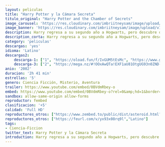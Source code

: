 ```yaml
---
layout: peliculas
title: "Harry Potter y la Cámara Secreta"
titulo_original: "Harry Potter and the Chamber of Secrets"
image_carousel: 'https://res.cloudinary.com/imbriitneysam/image/upload/v1542847073/harry2-poster-min.jpg'
image_banner: 'https://res.cloudinary.com/imbriitneysam/image/upload/v1542847073/harry2-banner-min.jpg'
description: Harry regresa a su segundo año a Hogwarts, pero descubre que cosas malas ocurren debido a que un sitio llamado la Cámara de los Secretos ha sido abierto por el heredero de Slytherin y hará que los hijos de muggles, los impuros, aparezcan petrificados misteriosamente por un animal monstruoso.
description_corta: Harry regresa a su segundo año a Hogwarts, pero descubre que cosas malas ocurren debido a que un sitio llamado la Cámara de los Secretos ha sido abierto por el heredero de Slytherin y hará que los hijos de muggles, los ...
category: 'peliculas'
descargas: 'yes'
idioma: 'Latino'
descargas2:
    descarga-1: ["1", "https://oload.fun/f/IvGUM5tEsMc", "https://www.google.com/s2/favicons?domain=openload.co","OpenLoad","https://res.cloudinary.com/imbriitneysam/image/upload/v1541473684/mexico.png", "Latino", "Full HD"]
    descarga-3: ["2", "https://mega.nz/#!OOxAwQTa!EXF1aU81OtgUG93n0ZND-10v9gVC68-tUURnzoo06hk", "https://www.google.com/s2/favicons?domain=mega.nz","Mega","https://res.cloudinary.com/imbriitneysam/image/upload/v1541473684/mexico.png", "Latino", "Full HD"]
anio: '2002'
duracion: '2h 41 min'
estrellas: '5'
genero: Ciencia Ficción, Misterio, Aventura
trailer: https://www.youtube.com/embed/0BVdmRbey-o
embed: https://www.youtube.com/embed/0BVdmRbey-o?rel=0&amp;hd=1&border=0&wmode=opaque&enablejsapi=1&modestbranding=1&controls=1&showinfo=1
sandbox: allow-same-origin allow-forms
reproductor: fembed
clasificacion: '+5'
calidad: 'Full HD'
reproductores_otros: ["https://www.zembed.to/public/dist/asteroid.html?id=c510b4283d419364e6178b1903ab6b8e&title=Harry%20Potter%20and%20the%20Chamber%20of%20Secrets","Latino","https://gdriveplayer.co/embed2.php?link=HtXQYFy6oAlafdOXLmmP3QqL%252BM%252Bgjz43j8tk3%252BMBzgRXJhWIKpICZBklOzu0srTbIa87pN71mRcJaca5E6WclJJtFJTf%252BQTy60XI7FxRe8ZWHmC%252BdZVbkl31n1GW6LvzfWE20ewFuTF%252FWx38fSY4r%252BwI2YV2nL1vfCxSg8ezPSeD6q518lDXgdG2mdqVulSLWwSrjCBVxHfV7FeCd14xZe","Latino","https://gdriveplayer.co/embed2.php?link=4oQsf4oCOhfMu6%252BinCa0HQLvzrDUdB3stlH1JaY0PzWiWHHCGMc0KCB2K8PAtXAa5Z7OG7NfV0NQPyxoOyXTYw0hsets4rh9t7QN%252FDoIWY%252BZHp2uCh5PU0iJ3yDrFtlLEo6FivI19Yvc%252F%252BHkS1x3ULTPS%252BM1B8p23zHwPbaGWciBfp2%252F7yPT5NwahJxLr0DwBgGNEpinoYbe8T8Q5USoHOGX32lFfHuJc5FHsRwGaMyKVDJ6LCz2EPwR8tffJO9VA%253D","Latino","https://api.cuevana3.io/stream/index.php?file=ek5lbm9xYWNrS0xYMTZLa2xNbkdvY3ZTb3BtZng4TGp6ZFpobGFMUGtPTFJ5SnFUWU5MSzZkUFhZR1JwbTVha25KR1VvcVBWMGVMWWtaYWhvSkhFNlpTVmJHZGxtNWpmMkpHZ29tYz0","Latino","https://mstream.website/dx7u5sp9k0o6","Latino"]
reproductores_otros: ["https://feurl.com/v/yx93x08rq9l","Latino"]
tags:
- Ciencia-Ficcion
twitter_text: Harry Potter y la Cámara Secreta
introduction: Harry regresa a su segundo año a Hogwarts, pero descubre que cosas malas ocurren debido a que un sitio llamado la Cámara de los Secretos ha sido abierto por el heredero de Slytherin y hará que los hijos de muggles, los ...
---
```












